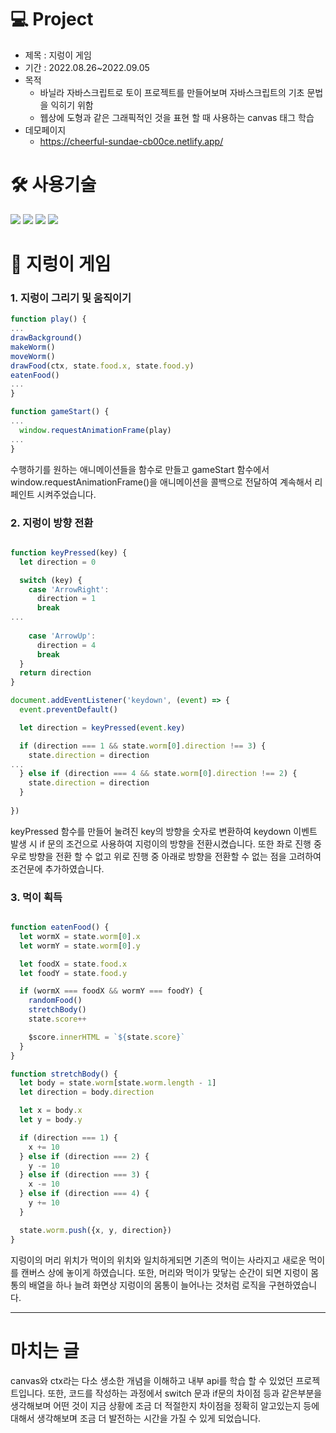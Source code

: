# 💻 Project
* 제목 : 지렁이 게임
* 기간 : 2022.08.26~2022.09.05
* 목적
  * 바닐라 자바스크립트로 토이 프로젝트를 만들어보며 자바스크립트의 기초 문법을 익히기 위함
  * 웹상에 도형과 같은 그래픽적인 것을 표현 할 때 사용하는 canvas 태그 학습
* 데모페이지
  * https://cheerful-sundae-cb00ce.netlify.app/
  
# 🛠 사용기술
<img src="https://img.shields.io/badge/HTML5-E34F26?style=plastic&logo=HTML5&logoColor=white" /> <img src="https://img.shields.io/badge/CSS-1F8ACB?style=plastic&logo=css3&logoColor=white" /> <img src="https://img.shields.io/badge/JavaScript-F7DF1E?style=plastic&logo=JavaScript&logoColor=fff" /> <img src="https://img.shields.io/badge/Netlify-00C7B7?style=plastic&logo=Netlify&logoColor=fff" />


# 🐍 지렁이 게임

### 1. 지렁이 그리기 및 움직이기

```JavaScript
function play() {
...
drawBackground()
makeWorm()
moveWorm()
drawFood(ctx, state.food.x, state.food.y)
eatenFood()
...
}

function gameStart() {
...
  window.requestAnimationFrame(play)
...
}

```

수행하기를 원하는 애니메이션들을 함수로 만들고 gameStart 함수에서 window.requestAnimationFrame()을 애니메이션을 콜백으로 전달하여 계속해서 리페인트 시켜주었습니다.

### 2. 지렁이 방향 전환

```JavaScript

function keyPressed(key) {
  let direction = 0

  switch (key) {
    case 'ArrowRight':
      direction = 1
      break
...
    
    case 'ArrowUp':
      direction = 4
      break
  }
  return direction
}

document.addEventListener('keydown', (event) => {
  event.preventDefault()

  let direction = keyPressed(event.key)

  if (direction === 1 && state.worm[0].direction !== 3) {
    state.direction = direction
...
  } else if (direction === 4 && state.worm[0].direction !== 2) {
    state.direction = direction
  }
  
})


```

keyPressed 함수를 만들어 눌려진 key의 방향을 숫자로 변환하여 keydown 이벤트 발생 시 if 문의 조건으로 사용하여 지렁이의 방향을 전환시켰습니다.
또한 좌로 진행 중 우로 방향을 전환 할 수 없고 위로 진행 중 아래로 방향을 전환할 수 없는 점을 고려하여 조건문에 추가하였습니다. 

### 3. 먹이 획득

```JavaScript

function eatenFood() {
  let wormX = state.worm[0].x
  let wormY = state.worm[0].y

  let foodX = state.food.x
  let foodY = state.food.y

  if (wormX === foodX && wormY === foodY) {
    randomFood()
    stretchBody()
    state.score++

    $score.innerHTML = `${state.score}`
  }
}

function stretchBody() {
  let body = state.worm[state.worm.length - 1]
  let direction = body.direction

  let x = body.x
  let y = body.y

  if (direction === 1) {
    x += 10
  } else if (direction === 2) {
    y -= 10
  } else if (direction === 3) {
    x -= 10
  } else if (direction === 4) {
    y += 10
  }

  state.worm.push({x, y, direction})  
}


```

지렁이의 머리 위치가 먹이의 위치와 일치하게되면 기존의 먹이는 사라지고 새로운 먹이를 캔버스 상에 놓이게 하였습니다.
또한, 머리와 먹이가 맞닿는 순간이 되면 지렁이 몸통의 배열을 하나 늘려 화면상 지렁이의 몸통이 늘어나는 것처럼 로직을 구현하였습니다.

---

# 마치는 글

canvas와 ctx라는 다소 생소한 개념을 이해하고 내부 api를 학습 할 수 있었던 프로젝트입니다.
또한, 코드를 작성하는 과정에서 switch 문과 if문의 차이점 등과 같은부분을 생각해보며 어떤 것이 지금 상황에 조금 더 적절한지 차이점을 정확히 알고있는지 등에 대해서 생각해보며 조금 더 발전하는 시간을
가질 수 있게 되었습니다. 
